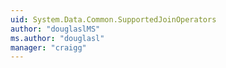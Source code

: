 ```yaml
---
uid: System.Data.Common.SupportedJoinOperators
author: "douglaslMS"
ms.author: "douglasl"
manager: "craigg"
---
```

